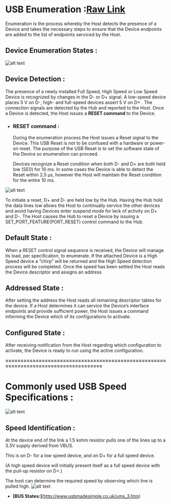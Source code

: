 

# USB Enumeration :[Raw Link](https://microchipdeveloper.com/usb:enumeration)
  Enumeration is the process whereby the Host detects the presence of a Device and takes the necessary steps to ensure 
  that the Device endpoints are added to the list of endpoints serviced by the Host.
  
## Device Enumeration States :
  ![alt text](https://microchip.wikidot.com/local--files/usb:enumeration/device-states.svg)
  
## Device Detection :
  The presence of a newly installed Full Speed, High Speed or Low Speed Device is recognized
  by changes in the D- or D+ signal. A low-speed device places 5 V on D-, high- and full-speed
  devices assert 5 V on D+ . The connection signals are detected by the Hub and reported to the Host.
  Once a Device is detected, the Host issues a **RESET command** to the Device.

+ ### RESET command :
  During the enumeration process the Host issues a Reset signal to the Device. This USB Reset is not
  to be confused with a hardware or power-on reset. The purpose of the USB Reset is to set the software
  state of the Device so enumeration can proceed.

  Devices recognize a Reset condition when both D- and D+ are both held low (SE0) for 10 ms.
  In some cases the Device is able to detect the Reset within 2.5 µs, however the Host will maintain
  the Reset condition for the entire 10 ms.

![alt text](https://microchip.wikidot.com/local--files/usb:reset-suspend-resume/reset-signal.svg)

  To initiate a reset, D+ and D- are held low by the Hub. Having the Hub hold the data lines low allows
  the Host to continually service the other devices and avoid having Devices enter suspend mode for lack
  of activity on D+ and D-. The Host causes the Hub to reset a Device by issuing a SET_PORT_FEATURE(PORT_RESET)
  control command to the Hub.

## Default State :
  When a RESET control signal sequence is received, the Device will manage its load, per specification, to enumerate.
  If the attached Device is a High Speed device a “chirp” will be returned and the High Speed detection process will
  be completed. Once the speed has been settled the Host reads the Device descriptor and assigns an address
  
## Addressed State :
  After setting the address the Host reads all remaining descriptor tables for the device. If a Host determines 
  it can service the Device’s interface endpoints and provide sufficient power, the Host issues a command informing
  the Device which of its configurations to activate.
  
## Configured State :
  After receiving notification from the Host regarding which configuration to activate, the Device is ready to run 
  using the active configuration.
  
  
**=====================================================================================**

# Commonly used USB Speed Specifications :
  ![alt text](https://www.electronicdesign.com/sites/electronicdesign.com/files/uploads/2015/02/0216_TI_USBtypeC_No2_Table1.gif)
  
## Speed Identification :
  At the device end of the link a 1.5 kohm resistor pulls one of the lines up to a 3.3V supply derived from VBUS.

This is on D- for a low speed device, and on D+ for a full speed device.

(A high speed device will initially present itself as a full speed device with the pull-up resistor on D+.)

The host can determine the required speed by observing which line is pulled high.
![alt text](http://www.usbmadesimple.co.uk/ums_j_speed_r.jpg)

+ **[BUS States:]**(http://www.usbmadesimple.co.uk/ums_3.htm)



